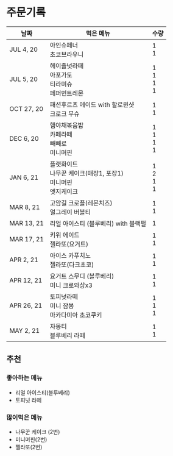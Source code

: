 # 주문기록
| 날짜       | 먹은 메뉴                                                    | 수량                   |
| ---------- | ------------------------------------------------------------ | ---------------------- |
| JUL 4, 20  | 아인슈페너<br />초코브라우니                                 | 1<br />1               |
| JUL 5, 20  | 헤이즐넛라떼<br />아포가토<br />티라미슈<br />페퍼민트레몬   | 1<br />1<br />1<br />1 |
| OCT 27, 20 | 패션후르츠 에이드 with 할로윈샷<br />크로크 무슈             | 1<br />1               |
| DEC 6, 20  | 햄야채볶음밥<br />카페라떼<br />빼빼로<br />미니머핀         | 1<br />1<br />1<br />1 |
| JAN 6, 21  | 플랫화이트<br />나무꾼 케이크(매장1, 포장1)<br />미니머핀<br />엣지케이크 | 1<br />2<br />1<br />1 |
| MAR 8, 21  | 고암길 크로플(레몬치즈)<br />얼그레이 버블티                 | 1<br />1               |
| MAR 13, 21 | 리얼 아이스티 (블루베리) with 블랙펄                         | 1                      |
| MAR 17, 21 | 키위 에이드<br />젤라또(요거트)                              | 1<br />1               |
| APR 2, 21  | 아이스 카푸치노<br />젤라또(다크초코)                        | 1<br />1               |
| APR 12, 21 | 요거트 스무디 (블루베리)<br />미니 크로와상x3                | 1<br />1               |
| APR 26, 21 | 토피넛라떼<br />미니 잠봉<br />마카다미아 초코쿠키           | 1<br />1<br />1        |
| MAY 2, 21  | 자몽티<br />블루베리 라떼                                    | 1<br />1               |

## 추천

### 좋아하는 메뉴

- 리얼 아이스티(블루베리)
- 토피넛 라떼

### 많이먹은 메뉴

- 나무꾼 케이크 (2번)
- 미니머핀(2번)
- 젤라또(2번)

